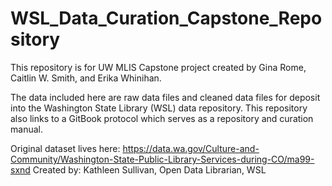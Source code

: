 # WSL_Data_Curation_Capstone_Repository
This repository is for UW MLIS Capstone project created by Gina Rome, Caitlin W. Smith, and Erika Whinihan.

The data included here are raw data files and cleaned data files for deposit into the Washington State Library (WSL)
data repository. This repository also links to a GitBook protocol which serves as a repository and curation manual.

Original dataset lives here: https://data.wa.gov/Culture-and-Community/Washington-State-Public-Library-Services-during-CO/ma99-sxnd
Created by: Kathleen Sullivan, Open Data Librarian, WSL

